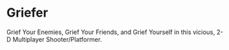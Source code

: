 # Griefer
Grief Your Enemies, Grief Your Friends, and Grief Yourself in this vicious, 2-D Multiplayer Shooter/Platformer.
